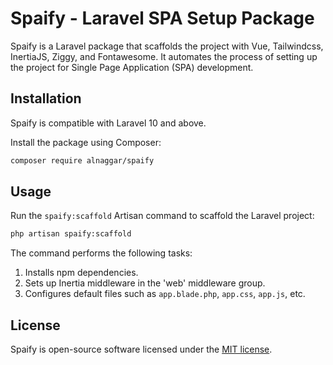 # Spaify - Laravel SPA Setup Package

Spaify is a Laravel package that scaffolds the project with Vue, Tailwindcss, InertiaJS, Ziggy, and Fontawesome. It automates the process of setting up the project for Single Page Application (SPA) development.

## Installation

Spaify is compatible with Laravel 10 and above.

Install the package using Composer:

```bash
composer require alnaggar/spaify
```

## Usage

Run the `spaify:scaffold` Artisan command to scaffold the Laravel project:

```bash
php artisan spaify:scaffold
```

The command performs the following tasks:

1. Installs npm dependencies.
2. Sets up Inertia middleware in the 'web' middleware group.
3. Configures default files such as `app.blade.php`, `app.css`, `app.js`, etc.

## License

Spaify is open-source software licensed under the [MIT license](LICENSE).

